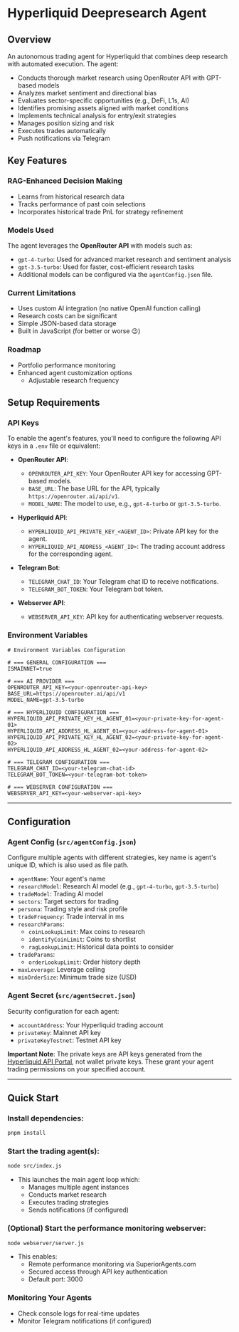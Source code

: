 # Hyperliquid Deepresearch Agent

## Overview

An autonomous trading agent for Hyperliquid that combines deep research with automated execution. The agent:

- Conducts thorough market research using OpenRouter API with GPT-based models
- Analyzes market sentiment and directional bias
- Evaluates sector-specific opportunities (e.g., DeFi, L1s, AI)
- Identifies promising assets aligned with market conditions
- Implements technical analysis for entry/exit strategies
- Manages position sizing and risk
- Executes trades automatically
- Push notifications via Telegram

## Key Features

### RAG-Enhanced Decision Making

- Learns from historical research data
- Tracks performance of past coin selections
- Incorporates historical trade PnL for strategy refinement

### Models Used
The agent leverages the **OpenRouter API** with models such as:
- `gpt-4-turbo`: Used for advanced market research and sentiment analysis
- `gpt-3.5-turbo`: Used for faster, cost-efficient research tasks
- Additional models can be configured via the `agentConfig.json` file.

### Current Limitations

- Uses custom AI integration (no native OpenAI function calling)
- Research costs can be significant
- Simple JSON-based data storage
- Built in JavaScript (for better or worse 😉)

### Roadmap

- Portfolio performance monitoring
- Enhanced agent customization options
  - Adjustable research frequency

## Setup Requirements

### API Keys

To enable the agent's features, you'll need to configure the following API keys in a `.env` file or equivalent:

- **OpenRouter API**:
  - `OPENROUTER_API_KEY`: Your OpenRouter API key for accessing GPT-based models.
  - `BASE_URL`: The base URL for the API, typically `https://openrouter.ai/api/v1`.
  - `MODEL_NAME`: The model to use, e.g., `gpt-4-turbo` or `gpt-3.5-turbo`.

- **Hyperliquid API**:
  - `HYPERLIQUID_API_PRIVATE_KEY_<AGENT_ID>`: Private API key for the agent.
  - `HYPERLIQUID_API_ADDRESS_<AGENT_ID>`: The trading account address for the corresponding agent.

- **Telegram Bot**:
  - `TELEGRAM_CHAT_ID`: Your Telegram chat ID to receive notifications.
  - `TELEGRAM_BOT_TOKEN`: Your Telegram bot token.

- **Webserver API**:
  - `WEBSERVER_API_KEY`: API key for authenticating webserver requests.

### Environment Variables

```env
# Environment Variables Configuration

# === GENERAL CONFIGURATION ===
ISMAINNET=true

# === AI PROVIDER ===
OPENROUTER_API_KEY=<your-openrouter-api-key>
BASE_URL=https://openrouter.ai/api/v1
MODEL_NAME=gpt-3.5-turbo

# === HYPERLIQUID CONFIGURATION ===
HYPERLIQUID_API_PRIVATE_KEY_HL_AGENT_01=<your-private-key-for-agent-01>
HYPERLIQUID_API_ADDRESS_HL_AGENT_01=<your-address-for-agent-01>
HYPERLIQUID_API_PRIVATE_KEY_HL_AGENT_02=<your-private-key-for-agent-02>
HYPERLIQUID_API_ADDRESS_HL_AGENT_02=<your-address-for-agent-02>

# === TELEGRAM CONFIGURATION ===
TELEGRAM_CHAT_ID=<your-telegram-chat-id>
TELEGRAM_BOT_TOKEN=<your-telegram-bot-token>

# === WEBSERVER CONFIGURATION ===
WEBSERVER_API_KEY=<your-webserver-api-key>
```

---

## Configuration

### Agent Config (`src/agentConfig.json`)

Configure multiple agents with different strategies, key name is agent's unique ID, which is also used as file path.

- `agentName`: Your agent's name
- `researchModel`: Research AI model (e.g., `gpt-4-turbo`, `gpt-3.5-turbo`)
- `tradeModel`: Trading AI model
- `sectors`: Target sectors for trading
- `persona`: Trading style and risk profile
- `tradeFrequency`: Trade interval in ms
- `researchParams`:
  - `coinLookupLimit`: Max coins to research
  - `identifyCoinLimit`: Coins to shortlist
  - `ragLookupLimit`: Historical data points to consider
- `tradeParams`:
  - `orderLookupLimit`: Order history depth
- `maxLeverage`: Leverage ceiling
- `minOrderSize`: Minimum trade size (USD)

### Agent Secret (`src/agentSecret.json`)

Security configuration for each agent:

- `accountAddress`: Your Hyperliquid trading account
- `privateKey`: Mainnet API key
- `privateKeyTestnet`: Testnet API key

**Important Note**: The private keys are API keys generated from the [Hyperliquid API Portal](https://app.hyperliquid.xyz/api), not wallet private keys. These grant your agent trading permissions on your specified account.

---

## Quick Start

### Install dependencies:

```bash
pnpm install
```

### Start the trading agent(s):

```bash
node src/index.js
```

- This launches the main agent loop which:
  - Manages multiple agent instances
  - Conducts market research
  - Executes trading strategies
  - Sends notifications (if configured)

### (Optional) Start the performance monitoring webserver:

```bash
node webserver/server.js
```

- This enables:
  - Remote performance monitoring via SuperiorAgents.com
  - Secured access through API key authentication
  - Default port: 3000

### Monitoring Your Agents

- Check console logs for real-time updates
- Monitor Telegram notifications (if configured)
